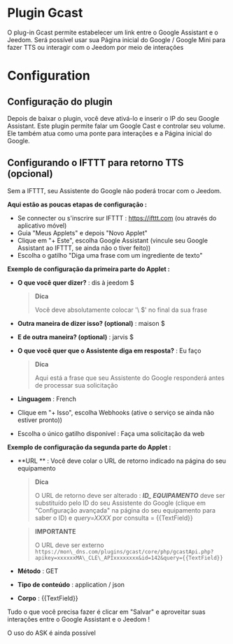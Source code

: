 # Plugin Gcast

O plug-in Gcast permite estabelecer um link entre o Google Assistant e o Jeedom. Será possível usar sua Página inicial do Google / Google Mini para fazer TTS ou interagir com o Jeedom por meio de interações

# Configuration

## Configuração do plugin

Depois de baixar o plugin, você deve ativá-lo e inserir o IP do seu Google Assistant. Este plugin permite falar um Google Cast e controlar seu volume. Ele também atua como uma ponte para interações e a Página inicial do Google.

## Configurando o IFTTT para retorno TTS (opcional)

Sem a IFTTT, seu Assistente do Google não poderá trocar com o Jeedom.

**Aqui estão as poucas etapas de configuração :**

-   Se connecter ou s'inscrire sur IFTTT : <https://ifttt.com> (ou através do aplicativo móvel)
-   Guia "Meus Applets" e depois "Novo Applet"
-   Clique em "+ Este", escolha Google Assistant (vincule seu Google Assistant ao IFTTT, se ainda não o tiver feito))
-   Escolha o gatilho "Diga uma frase com um ingrediente de texto"

**Exemplo de configuração da primeira parte do Applet :**

-   **O que você quer dizer?** : dis à jeedom \$
    > **Dica**
    >
    > Você deve absolutamente colocar '\ $' no final da sua frase

-   **Outra maneira de dizer isso? (optional)** : maison \$
-   **E de outra maneira? (optional)** : jarvis \$
-   **O que você quer que o Assistente diga em resposta?** : Eu faço
    > **Dica**
    >
    > Aqui está a frase que seu Assistente do Google responderá
    > antes de processar sua solicitação

-   **Linguagem** : French
-   Clique em "+ Isso", escolha Webhooks (ative o serviço se ainda não estiver pronto))
-   Escolha o único gatilho disponível : Faça uma solicitação da web

**Exemplo de configuração da segunda parte do Applet :**

-   **URL ** : Você deve colar o URL de retorno indicado na página do seu equipamento
    > **Dica**
    >
    > O URL de retorno deve ser alterado : ***ID\_ EQUIPAMENTO*** deve ser substituído pelo ID do seu Assistente do Google (clique em "Configuração avançada" na página do seu equipamento para saber o ID) e *query=XXXX* por consulta = {{TextField}}

    > **IMPORTANTE**
    >
    > O URL deve ser externo ``https://mon\_dns.com/plugins/gcast/core/php/gcastApi.php?apikey=xxxxxxMA\_CLE\_APIxxxxxxxx&id=142&query={{TextField}}``

-   **Método** : GET
-   **Tipo de conteúdo** : application / json
-   **Corpo** : {{TextField}}

Tudo o que você precisa fazer é clicar em "Salvar" e aproveitar suas interações entre o Google Assistant e o Jeedom !

O uso do ASK é ainda possível
